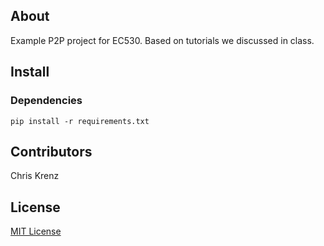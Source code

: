 ## About

Example P2P project for EC530.  Based on tutorials we discussed in class.


## Install

### Dependencies

```console
pip install -r requirements.txt
```


## Contributors

Chris Krenz


## License

[MIT License](LICENSE)
